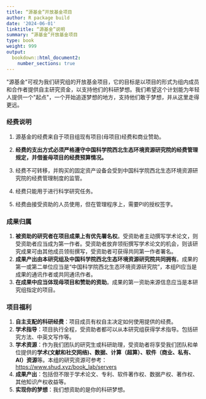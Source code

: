 ```yaml
---
title: “源基金”开放基金项目
author: R package build
date: '2024-06-01'
linktitle: “源基金”说明
summary: “源基金”开放基金项目
type: book
weight: 999
output:
  bookdown::html_document2:
    number_sections: true
---
```


"源基金"可视为我们研究组的开放基金项目，它的目标是以项目的形式为组内成员和合作者提供自主研究资金，以支持他们的科研梦想。我们希望这个计划能为年轻人提供一个"起点"，一个开始追逐梦想的地方，支持他们敢于梦想，并从这里走得更远。

### 经费说明

1. 源基金的经费来自于项目组现有项目(母项目)经费和商业赞助。

1. **经费的支出方式必须严格遵守中国科学院西北生态环境资源研究院的经费管理规定，并借鉴母项目的经费预算情况。**

1. 经费不可转移，并购买的固定资产设备会受到中国科学院西北生态环境资源研究院的经费管理制度的监管。

1. 经费只能用于进行科学研究任务。

1. 经费由接受资助的人员使用，但在管理程序上，需要PI的授权签字。

   

### 成果归属

1. **被资助的研究者在项目成果上有优先署名权**。受资助者主动撰写学术论文，则受资助者应当成为第一作者。受资助者放弃领衔撰写学术论文的机会，则该研究成果可由其他成员领衔撰写，受资助者可获得共同第一作者署名。
2. **成果产出由本研究组及中国科学院西北生态环境资源研究院共同拥有**。成果的第一或第二单位应当是“中国科学院西北生态环境资源研究院”，本组PI应当是成果的通讯作者或共同通讯作者。
3. **在成果中应当体现母项目和赞助的资助**。成果的第一资助来源信息应当是本研究组指定的项目。



### 项目福利
1. **自主支配的科研经费**：项目成员有权自主决定如何使用提供的经费。
1. **学术指导**：项目执行全程，受资助者都可以从本研究组获得学术指导。包括研究方法、中英文写作等。
1. **学术资源**：作为我们团队的研究生或科研助理，受资助者将享受我们团队和单位提供的**学术(文献和社交网络)、数据、计算（超算）、软件（商业、私有、AI）资源**等。本组的研究资源可参考：https://www.shud.xyz/book_lab/servers
1. **成果产出**：包括但不限于学术论文、专利、软件著作权、数据产权、著作权、其他知识产权收益等。
1. **实现你的梦想**：我们想资助的是你的科研梦想。



